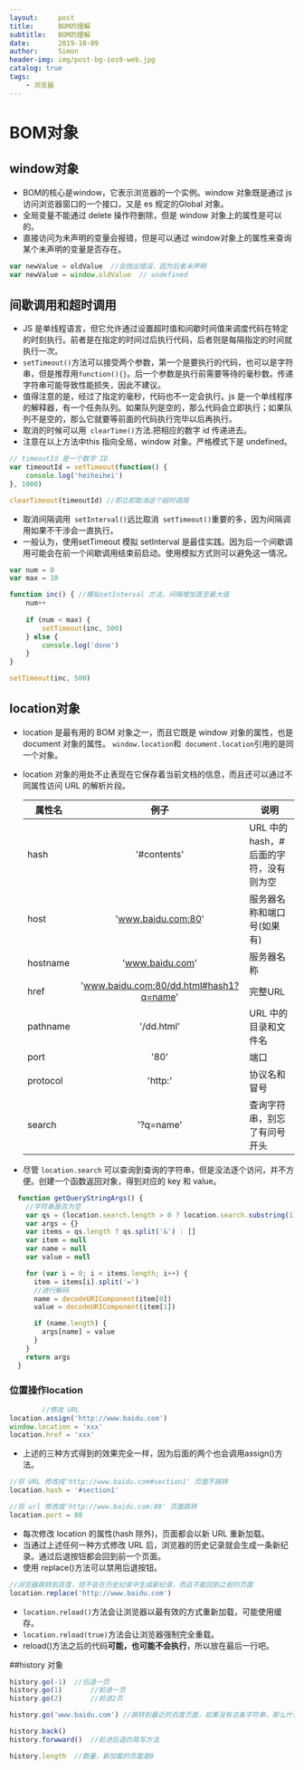 ```yaml
---
layout:     post
title:      BOM的理解
subtitle:   BOM的理解
date:       2019-10-09
author:     Simon
header-img: img/post-bg-ios9-web.jpg
catalog: true
tags:
	- 浏览器
---
```

# BOM对象
## window对象
- BOM的核心是window，它表示浏览器的一个实例。window 对象既是通过 js 访问浏览器窗口的一个接口，又是 es 规定的Global 对象。
- 全局变量不能通过 delete 操作符删除，但是 window 对象上的属性是可以的。
- 直接访问为未声明的变量会报错，但是可以通过 window对象上的属性来查询某个未声明的变量是否存在。

```javascript
var newValue = oldValue  //会抛出错误，因为后者未声明
var newValue = window.oldValue  // undefined
```

## 间歇调用和超时调用
- JS 是单线程语言，但它允许通过设置超时值和间歇时间值来调度代码在特定的时刻执行。前者是在指定的时间过后执行代码，后者则是每隔指定的时间就执行一次。
- `setTimeout()`方法可以接受两个参数，第一个是要执行的代码，也可以是字符串，但是推荐用`function(){}`。后一个参数是执行前需要等待的毫秒数。传递字符串可能导致性能损失，因此不建议。
- 值得注意的是，经过了指定的毫秒，代码也不一定会执行。js 是一个单线程序的解释器，有一个任务队列。如果队列是空的，那么代码会立即执行；如果队列不是空的，那么它就要等前面的代码执行完毕以后再执行。
- 取消的时候可以用` clearTime()`方法.把相应的数字 id 传递进去。
- 注意在以上方法中this 指向全局，window 对象。严格模式下是 undefined。

```javascript
// timeoutId 是一个数字 ID
var timeoutId = setTimeout(function() {
	console.log('heiheihei')
}, 1000)

clearTimeout(timeoutId) //即立即取消这个超时调用
```

- 取消间隔调用` setInterval()`远比取消` setTimeout()`重要的多，因为间隔调用如果不干涉会一直执行。
- 一般认为，使用setTimeout 模拟 setInterval 是最佳实践。因为后一个间歇调用可能会在前一个间歇调用结束前启动。使用模拟方式则可以避免这一情况。

```javascript
var num = 0
var max = 10

function inc() { //模拟setInterval 方法，间隔增加直至最大值
	num++
	
	if (num < max) {
		setTimeout(inc, 500)
	} else {
		console.log('done')
	}
}

setTimeout(inc, 500)
```

## location对象
- location 是最有用的 BOM 对象之一，而且它既是 window 对象的属性，也是 document 对象的属性。 `window.location`和` document.location`引用的是同一个对象。
- location 对象的用处不止表现在它保存着当前文档的信息，而且还可以通过不同属性访问 URL 的解析片段。

	属性名 | 例子 | 说明
	----|:------:|----
	hash | '#contents'  | URL 中的 hash，#后面的字符，没有则为空
	host | 'www.baidu.com:80'  | 服务器名称和端口号(如果有)
	hostname | 'www.baidu.com'  | 服务器名称
	href | 'www.baidu.com:80/dd.html#hash1?q=name'  | 完整URL
	pathname | '/dd.html'  | URL 中的目录和文件名
	port|'80'|端口
	protocol| 'http:'|协议名和冒号
	search|'?q=name'|查询字符串，别忘了有问号开头
	
	
- 尽管 `location.search` 可以查询到查询的字符串，但是没法逐个访问，并不方便。创建一个函数返回对象，得到对应的 key 和 value。

```javascript
  function getQueryStringArgs() {
  	//字符串是否为空
    var qs = (location.search.length > 0 ? location.search.substring(1) : '')
    var args = {}
    var items = qs.length ? qs.split('&') : []
    var item = null
    var name = null
    var value = null

    for (var i = 0; i < items.length; i++) {
      item = items[i].split('=')
      //进行解码
      name = decodeURIComponent(item[0])
      value = decodeURIComponent(item[1])

      if (name.length) {
        args[name] = value
      }
    }
    return args
  }
```

### 位置操作location

```javascript
		//修改 URL
location.assign('http://www.baidu.com')
window.location = 'xxx'
location.href = 'xxx'
```

- 上述的三种方式得到的效果完全一样，因为后面的两个也会调用assign()方法。

```javascript
//将 URL 修改成'http://www.baidu.com#section1' 页面不跳转
location.hash = '#section1'

//将 url 修改成'http://www.baidu.com:80' 页面跳转
location.port = 80
```

- 每次修改 location 的属性(hash 除外)，页面都会以新 URL 重新加载。
- 当通过上述任何一种方式修改 URL 后，浏览器的历史记录就会生成一条新纪录。通过后退按钮都会回到前一个页面。
- 使用 replace()方法可以禁用后退按钮。

```javascript
//浏览器跳转到百度，但不会在历史纪录中生成新纪录，而且不能回到之前的页面
location.replace('http://www.baidu.com')
```

- `location.reload()`方法会让浏览器以最有效的方式重新加载，可能使用缓存。
- `location.reload(true)`方法会让浏览器强制完全重载。
- reload()方法之后的代码**可能，也可能不会执行**，所以放在最后一行吧。

##history 对象

```javascript
history.go(-1)	//后退一页
history.go(1)		//前进一页
history.go(2)		//前进2页

history.go('www.baidu.com') //跳转到最近的百度页面，如果没有这条字符串，那么什么也不做

history.back()
history.forwward()	//前进后退的简写方法

history.length  //数量，新加载的页面是0
```